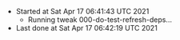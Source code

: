   - Started at Sat Apr 17 06:41:43 UTC 2021
    - Running tweak 000-do-test-refresh-deps...
  - Last done at Sat Apr 17 06:42:19 UTC 2021
